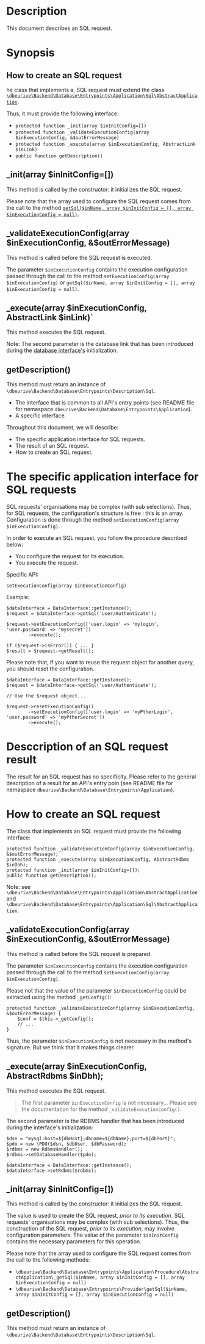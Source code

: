 # Description

This document describes an SQL request.

# Synopsis

## How to create an SQL request

he class that implements a, SQL request must extend the class [`\dbeurive\Backend\Database\Entrypoints\Application\Sql\AbstractApplication`](https://github.com/dbeurive/backend/blob/master/src/Database/Entrypoints/Application/Sql/AbstractApplication.php).

Thus, it must provide the following interface:

* `protected function _init(array $inInitConfig=[])`
* `protected function _validateExecutionConfig(array $inExecutionConfig, &$outErrorMessage)`
* `protected function _execute(array $inExecutionConfig, AbstractLink $inLink)`    
* `public function getDescription()`

## _init(array $inInitConfig=[])

This method is called by the constructor: it initializes the SQL request.

Please note that the array used to configure the SQL request comes from the call to the method [`getSql($inName, array $inInitConfig = [], array $inExecutionConfig = null)`](https://github.com/dbeurive/backend/blob/master/src/Database/DatabaseInterface.php).
    
## _validateExecutionConfig(array $inExecutionConfig, &$outErrorMessage)

This method is called before the SQL request is executed.

The parameter `$inExecutionConfig` contains the execution configuration passed through the call to the method `setExecutionConfig(array $inExecutionConfig)` or `getSql($inName, array $inInitConfig = [], array $inExecutionConfig = null)`.

## _execute(array $inExecutionConfig, AbstractLink $inLink)`

This method executes the SQL request.

Note: The second parameter is the database link that has been introduced during the [database interface's](https://github.com/dbeurive/backend/tree/master/src/Database) initialization.

## getDescription()

This method must return an instance of `\dbeurive\Backend\Database\Entrypoints\Description\Sql`.















*  The interface that is common to all API's entry points (see README file for nemaspace `dbeurive\Backend\Database\Entrypoints\Application`).
*  A specific interface. 

Throughout this document, we will describe:

* The specific application interface for SQL requests.
* The result of an SQL request.
* How to create an SQL request.

# The specific application interface for SQL requests

SQL requests' organisations may be complex (with sub selections). Thus, for SQL requests, the configuration's structure is free :
this is an array. Configuration is done through the method `setExecutionConfig(array $inExecutionConfig)`.
    
In order to execute an SQL request, you follow the procedure described below:

* You configure the request for its execution.
* You execute the request.

Specific API:

    setExecutionConfig(array $inExecutionConfig)
    
Example:

    $dataInterface = DataInterface::getInstance();
    $request = $dataInterface->getSql('user/Authenticate');
    
    $request->setExecutionConfig(['user.login' => 'mylogin', 'user.password' => 'mysecret'])
            ->execute();
            
    if ($request->isError()) { ... }
    $result = $request->getResult();
            
Please note that, if you want to reuse the request object for another query, you should reset the configuration.

    $dataInterface = DataInterface::getInstance();
    $request = $dataInterface->getSql('user/Authenticate');
    
    // Use the $request object...
            
    $request->resetExecutionConfig()
            ->setExecutionConfig(['user.login' => 'myPtherLogin', 'user.password' => 'myPtherSecret'])
            ->execute();
       
# Desccription of an SQL request result

The result for an SQL request has no specificity. Please refer to the general description of a result for an API's entry poin
(see README file for nemaspace `dbeurive\Backend\Database\Entrypoints\Application`).

# How to create an SQL request

The class that implements an SQL request must provide the following interface:

    protected function _validateExecutionConfig(array $inExecutionConfig, &$outErrorMessage);
    protected function _execute(array $inExecutionConfig, AbstractRdbms $inDbh);
    protected function _init(array $inInitConfig=[]);
    public function getDescription();

Note: see `\dbeurive\Backend\Database\Entrypoints\Application\AbstractApplication` and `\dbeurive\Backend\Database\Entrypoints\Application\Sql\AbstractApplication`. 

## _validateExecutionConfig(array $inExecutionConfig, &$outErrorMessage)

This method is called before the SQL request is prepared.

The parameter `$inExecutionConfig` contains the execution configuration passed through the call to the method `setExecutionConfig(array $inExecutionConfig)`.

Please not that the value of the parameter `$inExecutionConfig` could be extracted using the method `_getConfig()`:

    protected function _validateExecutionConfig(array $inExecutionConfig, &$outErrorMessage) {
        $conf = $this->_getConfig();
        // ...    
    }
 
Thus, the parameter `$inExecutionConfig` is not necessary in the method's signature. But we think that it makes things clearer. 

## _execute(array $inExecutionConfig, AbstractRdbms $inDbh);

This method executes the SQL request.

> The first parameter `$inExecutionConfig` is not necessary... Please see the documentation for the method `_validateExecutionConfig()`.

The second parameter is the RDBMS handler that has been introduced during the interface's initialization:

    $dsn = "mysql:host=${dbHost};dbname=${dbName};port=${dbPort}";
    $pdo = new \PDO($dsn, $dbUser, $dbPassword);
    $rdbms = new RdbmsHandler();
    $rdbms->setDatabaseHandler($pdo);
        
    $dataInterface = DataInterface::getInstance();
    $dataInterface->setRdbms($rdbms);

## _init(array $inInitConfig=[])

This method is called by the constructor: it initializes the SQL request.

The value is used to create the SQL request, *prior to its execution*. SQL requests' organisations may be complex (with sub selections).
Thus, the construction of the SQL request, *prior to its execution*, may involve configuration parameters.
The value of the parameter `$inInitConfig` contains the necessary parameters for this operation.

Please note that the array used to configure the SQL request comes from the call to the following methods:

 * `\dbeurive\Backend\Database\Entrypoints\Application\Procedure\AbstractApplication\_getSql($inName, array $inInitConfig = [], array $inExecutionConfig = null)`
 * `\dbeurive\Backend\Database\Entrypoints\Provider\getSql($inName, array $inInitConfig = [], array $inExecutionConfig = null)`

## getDescription()

This method must return an instance of `\dbeurive\Backend\Database\Entrypoints\Description\Sql`.



